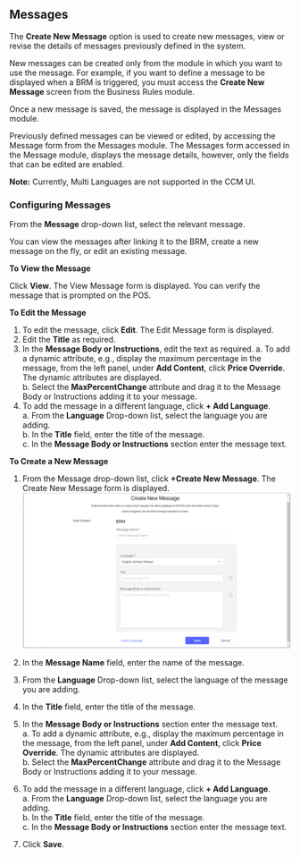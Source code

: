 ## Messages

The **Create New Message** option is used to create new messages, view or revise the details of messages previously defined in the system.

New messages can be created only from the module in which you want to use the message. For example, if you want to define a message to be displayed when a BRM is triggered, you must access the **Create New Message** screen from the Business Rules module.  

Once a new message is saved, the message is displayed in the Messages module.  

Previously defined messages can be viewed or edited, by accessing the Message form from the Messages module. The Messages form accessed in the Message module, displays the message details, however, only the fields that can be edited are enabled.

**Note:** Currently, Multi Languages are not supported in the CCM UI.

### Configuring Messages

From the **Message** drop-down list, select the relevant message. 

You can view the messages after linking it to the BRM, create a new message on the fly, or edit an existing message.

**To View the Message**

Click **View**. The View Message form is displayed. You can verify the message that is prompted on the POS.

**To Edit the Message**

1. To edit the message, click **Edit**. The Edit Message form is displayed.
2. Edit the **Title** as required.
3. In the **Message Body or Instructions**, edit the text as required. 
a. To add a dynamic attribute, e.g., display the maximum percentage in the message, from the left panel, under **Add Content**, click **Price Override**. The dynamic attributes are displayed.  
b. Select the **MaxPercentChange** attribute and drag it to the Message Body or Instructions adding it to your message.
4. To add the message in a different language, click **+ Add Language**.  
a. From the **Language** Drop-down list, select the language you are adding.  
b. In the **Title** field, enter the title of the message.  
c. In the **Message Body or Instructions** section enter the message text.

**To Create a New Message**

1. From the Message drop-down list, click **+Create New Message**. The Create New Message form is displayed.<BR>![Create New Message Form](/Images/createnewmessageform.png)

2. In the **Message Name** field, enter the name of the message.
3. From the **Language** Drop-down list, select the language of the message you are adding.
4. In the **Title** field, enter the title of the message.
5. In the **Message Body or Instructions** section enter the message text. <BR>
a. To add a dynamic attribute, e.g., display the maximum percentage in the message, from the left panel, under **Add Content**, click **Price Override**. The dynamic attributes are displayed.<BR>
b. Select the **MaxPercentChange** attribute and drag it to the Message Body or Instructions adding it to your message.
6. To add the message in a different language, click **+ Add Language**.<BR>
a. From the **Language** Drop-down list, select the language you are adding.<BR>
b. In the **Title** field, enter the title of the message.<BR>
c. In the **Message Body or Instructions** section enter the message text.
7. Click **Save**.
